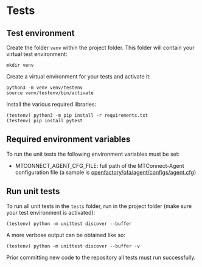 # Tests

## Test environment
Create the folder `venv` within the project folder. This folder will contain your virtual test environment:
```
mkdir venv
```
Create a virtual environment for your tests and activate it:
```
python3 -m venv venv/testenv
source venv/testenv/bin/activate
```
Install the various required libraries:
```
(testenv) python3 -m pip install -r requirements.txt
(testenv) pip install pytest
```

## Required environment variables
To run the unit tests the following environment variables must be set:
- MTCONNECT_AGENT_CFG_FILE: full path of the MTConnect-Agent configuration file (a sample is [openfactory/ofa/agent/configs/agent.cfg](openfactory/ofa/agent/configs/agent.cfg))

## Run unit tests
To run all unit tests in the `tests` folder, run in the project folder (make sure your test environment is activated):
```
(testenv) python -m unittest discover --buffer
```
A more verbose output can be obtained like so:
```
(testenv) python -m unittest discover --buffer -v
```
Prior committing new code to the repository all tests must run successfully.
